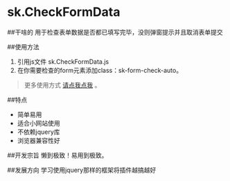 # sk.CheckFormData

##干啥的
用于检查表单数据是否都已填写完毕，没则弹窗提示并且取消表单提交


##使用方法
1.  引用js文件 sk.CheckFormData.js
1.  在你需要检查的form元素添加class：sk-form-check-auto。

> 更多使用方式  [请点我点我](#baidu.com)  。

##特点
- 简单易用
- 适合小网站使用
- 不依赖jquery库
- 浏览器兼容性好

##开发宗旨
懒到极致！易用到极致。


##发展方向
学习使用jquery那样的框架将插件越搞越好

